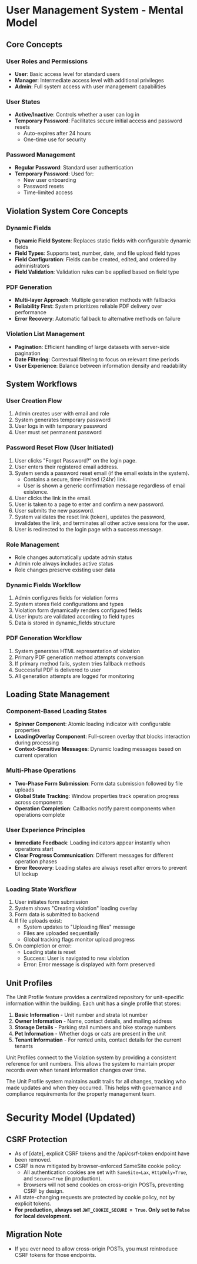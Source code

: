 # User Management System - Mental Model

## Core Concepts

### User Roles and Permissions
- **User**: Basic access level for standard users
- **Manager**: Intermediate access level with additional privileges
- **Admin**: Full system access with user management capabilities

### User States
- **Active/Inactive**: Controls whether a user can log in
- **Temporary Password**: Facilitates secure initial access and password resets
  - Auto-expires after 24 hours
  - One-time use for security

### Password Management
- **Regular Password**: Standard user authentication
- **Temporary Password**: Used for:
  - New user onboarding
  - Password resets
  - Time-limited access

## Violation System Core Concepts

### Dynamic Fields
- **Dynamic Field System**: Replaces static fields with configurable dynamic fields
- **Field Types**: Supports text, number, date, and file upload field types
- **Field Configuration**: Fields can be created, edited, and ordered by administrators
- **Field Validation**: Validation rules can be applied based on field type

### PDF Generation
- **Multi-layer Approach**: Multiple generation methods with fallbacks
- **Reliability First**: System prioritizes reliable PDF delivery over performance
- **Error Recovery**: Automatic fallback to alternative methods on failure

### Violation List Management
- **Pagination**: Efficient handling of large datasets with server-side pagination
- **Date Filtering**: Contextual filtering to focus on relevant time periods
- **User Experience**: Balance between information density and readability

## System Workflows

### User Creation Flow
1. Admin creates user with email and role
2. System generates temporary password
3. User logs in with temporary password
4. User must set permanent password

### Password Reset Flow (User Initiated)
1. User clicks "Forgot Password?" on the login page.
2. User enters their registered email address.
3. System sends a password reset email (if the email exists in the system).
    - Contains a secure, time-limited (24hr) link.
    - User is shown a generic confirmation message regardless of email existence.
4. User clicks the link in the email.
5. User is taken to a page to enter and confirm a new password.
6. User submits the new password.
7. System validates the reset link (token), updates the password, invalidates the link, and terminates all other active sessions for the user.
8. User is redirected to the login page with a success message.

### Role Management
- Role changes automatically update admin status
- Admin role always includes active status
- Role changes preserve existing user data 

### Dynamic Fields Workflow
1. Admin configures fields for violation forms
2. System stores field configurations and types
3. Violation form dynamically renders configured fields
4. User inputs are validated according to field types
5. Data is stored in dynamic_fields structure

### PDF Generation Workflow
1. System generates HTML representation of violation
2. Primary PDF generation method attempts conversion
3. If primary method fails, system tries fallback methods
4. Successful PDF is delivered to user
5. All generation attempts are logged for monitoring 

## Loading State Management

### Component-Based Loading States
- **Spinner Component**: Atomic loading indicator with configurable properties
- **LoadingOverlay Component**: Full-screen overlay that blocks interaction during processing
- **Context-Sensitive Messages**: Dynamic loading messages based on current operation

### Multi-Phase Operations
- **Two-Phase Form Submission**: Form data submission followed by file uploads
- **Global State Tracking**: Window properties track operation progress across components
- **Operation Completion**: Callbacks notify parent components when operations complete

### User Experience Principles
- **Immediate Feedback**: Loading indicators appear instantly when operations start
- **Clear Progress Communication**: Different messages for different operation phases
- **Error Recovery**: Loading states are always reset after errors to prevent UI lockup

### Loading State Workflow
1. User initiates form submission
2. System shows "Creating violation" loading overlay
3. Form data is submitted to backend
4. If file uploads exist:
   - System updates to "Uploading files" message
   - Files are uploaded sequentially
   - Global tracking flags monitor upload progress
5. On completion or error:
   - Loading state is reset
   - Success: User is navigated to new violation
   - Error: Error message is displayed with form preserved 

## Unit Profiles

The Unit Profile feature provides a centralized repository for unit-specific information within the building. Each unit has a single profile that stores:

1. **Basic Information** - Unit number and strata lot number
2. **Owner Information** - Name, contact details, and mailing address
3. **Storage Details** - Parking stall numbers and bike storage numbers
4. **Pet Information** - Whether dogs or cats are present in the unit
5. **Tenant Information** - For rented units, contact details for the current tenants

Unit Profiles connect to the Violation system by providing a consistent reference for unit numbers. This allows the system to maintain proper records even when tenant information changes over time.

The Unit Profile system maintains audit trails for all changes, tracking who made updates and when they occurred. This helps with governance and compliance requirements for the property management team.

# Security Model (Updated)

## CSRF Protection
- As of [date], explicit CSRF tokens and the /api/csrf-token endpoint have been removed.
- CSRF is now mitigated by browser-enforced SameSite cookie policy:
  - All authentication cookies are set with `SameSite=Lax`, `HttpOnly=True`, and `Secure=True` (in production).
  - Browsers will not send cookies on cross-origin POSTs, preventing CSRF by design.
- All state-changing requests are protected by cookie policy, not by explicit tokens.
- **For production, always set `JWT_COOKIE_SECURE = True`. Only set to `False` for local development.**

## Migration Note
- If you ever need to allow cross-origin POSTs, you must reintroduce CSRF tokens for those endpoints. 